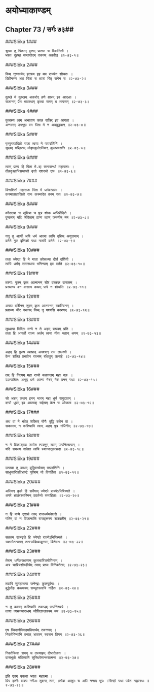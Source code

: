 अयोध्याकाण्डम्
===============================


## Chapter 73  / सर्गः ७३##


###Slōka 1###


    श्रुत्वा तु पितरम् वृत्तम् भ्रातरु च विवासितौ ।
    भरतः दुह्ख सम्तप्तैदम् वचनम् अब्रवीत् ॥२-७३-१॥


###Slōka 2###


    किम् नुण्कार्यम् हतस्य इह मम राज्येन शोचतः ।
    विहीनस्य अथ पित्रा च भ्रात्रा पितृ समेन च ॥२-७३-२॥


###Slōka 3###


    दुह्खे मे दुह्खम् अकरोर् व्रणे क्षारम् इव आदधाः ।
    राजानम् प्रेत भावस्थम् कृत्वा रामम् च तापसम् ॥२-७३-३॥


###Slōka 4###


    कुलस्य त्वम् अभावाय काल रात्रिर् इव आगता ।
    अन्गारम् उपगूह्य स्म पिता मे न अवबुद्धवान् ॥२-७३-४॥


###Slōka 5###


    मृत्युमापादितो राजा त्वया मे पापदर्शिनि ।
    सुखम् परिहृतम् मोहात्कुलेऽस्मिन् कुलपाम्सनि ॥२-७३-५॥


###Slōka 6###


    त्वाम् प्राप्य हि पिता मे.द्य सत्यसन्धो महायशाः ।
    तीव्रदुःखाभिसम्तप्तो वृत्तो दशरथो नृपः ॥२-७३-६॥


###Slōka 7###


    विनाशितो महाराजः पिता मे धर्मवत्सलः ।
    कस्मात्प्रव्राजितो रामः कस्मादेव वनम् गतः ॥२-७३-७॥


###Slōka 8###


    कौसल्या च सुमित्रा च पुत्र शोक अभिपीडिते ।
    दुष्करम् यदि जीवेताम् प्राप्य त्वाम् जननीम् मम ॥२-७३-८॥


###Slōka 9###


    ननु तु आर्यो अपि धर्म आत्मा त्वयि वृत्तिम् अनुत्तमाम् ।
    वर्तते गुरु वृत्तिज्ञो यथा मातरि वर्तते ॥२-७३-९॥


###Slōka 10###


    तथा ज्येष्ठा हि मे माता कौसल्या दीर्घ दर्शिनी ।
    त्वयि धर्मम् समास्थाय भगिन्याम् इव वर्तते ॥२-७३-१०॥


###Slōka 11###


    तस्याः पुत्रम् कृत आत्मानम् चीर वल्कल वाससम् ।
    प्रस्थाप्य वन वासाय कथम् पापे न शोचसि ॥२-७३-११॥


###Slōka 12###


    अपाप दर्शिनम् शूरम् कृत आत्मानम् यशस्विनम् ।
    प्रव्राज्य चीर वसनम् किम् नु पश्यसि कारणम् ॥२-७३-१२॥


###Slōka 13###


    लुब्धाया विदितः मन्ये न ते अहम् राघवम् प्रति ।
    तथा हि अनर्थो राज्य अर्थम् त्वया नीतः महान् अयम् ॥२-७३-१३॥


###Slōka 14###


    अहम् हि पुरुष व्याघ्राव् अपश्यन् राम लक्ष्मणौ ।
    केन शक्ति प्रभावेन राज्यम् रक्षितुम् उत्सहे ॥२-७३-१४॥


###Slōka 15###


    तम् हि नित्यम् महा राजो बलवन्तम् महा बलः ।
    उअपाश्रितः अभूद् धर्म आत्मा मेरुर् मेरु वनम् यथा ॥२-७३-१५॥


###Slōka 16###


    सो अहम् कथम् इमम् भारम् महा धुर्य समुद्यतम् ।
    दम्यो धुरम् इव आसाद्य सहेयम् केन च ओजसा ॥२-७३-१६॥


###Slōka 17###


    अथ वा मे भवेत् शक्तिर् योगैः बुद्धि बलेन वा ।
    सकामाम् न करिष्यामि त्वाम् अहम् पुत्र गर्धिनीम् ॥२-७३-१७॥


###Slōka 18###


    न मे विकाङ्खा जायेत त्यक्तुम् त्वाम् पापनिश्चयाम् ।
    यदि रामस्य नावेक्षा त्वयि स्यान्मातृवत्सदा ॥२-७३-१८॥


###Slōka 19###


    उत्पन्ना तु कथम् बुद्धिस्तवेयम् पापदर्शिनि ।
    साधुचारित्रविभ्राष्टे पूर्वेषाम् नो विगर्हिता ॥२-७३-१९॥


###Slōka 20###


    अस्मिन् कुले हि सर्वेषाम् ज्येष्ठो राज्येऽभिषिच्यते ।
    अपरे भ्रातरस्तस्मिन् प्रवर्तन्ते समाहिताः ॥२-७३-२०॥


###Slōka 21###


    न हि मन्ये नृशसे त्वम् राजधर्ममवेक्षसे ।
    गतिम् वा न विजानासि राजवृत्तस्य शाश्वतीम् ॥२-७३-२१॥


###Slōka 22###


    सततम् राजवृत्ते हि ज्येष्ठो राज्येऽभिषिच्यते ।
    राज्ञामेतत्समम् तत्स्यादिक्ष्वाकूणाम् विशेषतः ॥२-७३-२२॥


###Slōka 23###


    तेषाम् धर्मैकरक्षाणाम् कुलचारित्रयोगिनाम् ।
    अत्र चारित्रशौण्डीर्यम् त्वाम् प्राप्य विनिवर्ततम् ॥२-७३-२३॥


###Slōka 24###


    तवापि सुमहाभागा जनेन्द्राः कुलपूर्वगाः ।
    बुद्धेर्मोहः कथमयम् सम्भूतस्त्वयि गर्हितः ॥२-७३-२४॥


###Slōka 25###


    न तु कामम् करिष्यामि तवाऽह्म् पापनिश्चये ।
    त्वया व्यसनमारब्धम् जीवितान्तकरम् मम ॥२-७३-२५॥


###Slōka 26###


    एष त्विदानीमेवाहमप्रियार्थम् तवनघम् ।
    निवर्तयिष्यामि वनात् भ्रातरम् स्वजन प्रियम् ॥२-७३-२६॥


###Slōka 27###


    निवर्तयित्वा रामम् च तस्याहम् दीप्ततेजनः ।
    दासभूतो भविष्यामि सुस्थिरेणान्तरात्मना ॥२-७३-२७॥


###Slōka 28###


    इति एवम् उक्त्वा भरतः महात्मा ।
    प्रिय इतरैः वाक्य गणैअः तुदम्स् ताम् ।शोक आतुरः च अपि ननाद भूयः ।सिम्हो यथा पर्वत गह्वरस्थः ॥२-७३-२८॥


